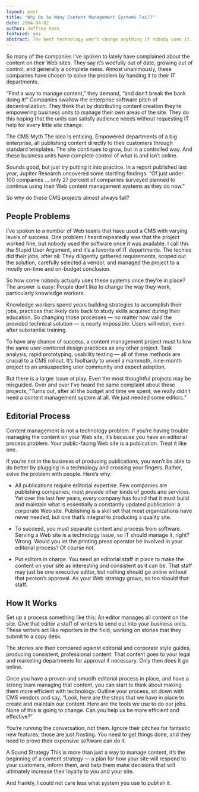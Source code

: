 ```yaml
--- 
layout: post
title: "Why Do So Many Content Management Systems Fail?"
date: 2004-04-02
author: Jeffrey Veen
featured: yes
abstract: The best technology won't change anything if nobody uses it.
---
```


So many of the companies I’ve spoken to lately have complained about the content on their Web sites. They say it’s woefully out of date, growing out of control, and generally a complete mess. Almost unanimously, these companies have chosen to solve the problem by handing it to their IT departments.

“Find a way to manage content,” they demand, “and don’t break the bank doing it!” Companies swallow the enterprise software pitch of decentralization. They think that by distributing content creation they’re empowering business units to manage their own areas of the site. They do this hoping that the units can satisfy audience needs without requesting IT help for every little site change.

The CMS Myth
The idea is enticing. Empowered departments of a big enterprise, all publishing content directly to their customers through standard templates. The site continues to grow, but in a controlled way. And these business units have complete control of what is and isn’t online.

Sounds good, but just try putting it into practice. In a report published last year, Jupiter Research uncovered some startling findings. “Of just under 100 companies … only 27 percent of companies surveyed planned to continue using their Web content management systems as they do now.”

So why do these CMS projects almost always fail?

## People Problems

I’ve spoken to a number of Web teams that have used a CMS with varying levels of success. One problem I heard repeatedly was that the project worked fine, but nobody used the software once it was available. I call this the Stupid User Argument, and it’s a favorite of IT departments. The techies did their jobs, after all: They diligently gathered requirements, scoped out the solution, carefully selected a vendor, and managed the project to a mostly on-time and on-budget conclusion.

So how come nobody actually uses these systems once they’re in place? The answer is easy: People don’t like to change the way they work, particularly knowledge workers.

Knowledge workers spend years building strategies to accomplish their jobs, practices that likely date back to study skills acquired during their education. So changing those processes — no matter how valid the provided technical solution — is nearly impossible. Users will rebel, even after substantial training.

To have any chance of success, a content management project must follow the same user-centered design practices as any other project. Task analysis, rapid prototyping, usability testing — all of these methods are crucial to a CMS rollout. It’s foolhardy to unveil a mammoth, nine-month project to an unsuspecting user community and expect adoption.

But there is a larger issue at play. Even the most thoughtful projects may be misguided. Over and over I’ve heard the same complaint about these projects, “Turns out, after all the budget and time we spent, we really didn’t need a content management system at all. We just needed some editors.”

## Editorial Process

Content management is not a technology problem. If you’re having trouble managing the content on your Web site, it’s because you have an editorial process problem. Your public-facing Web site is a publication. Treat it like one.

If you’re not in the business of producing publications, you won’t be able to do better by plugging in a technology and crossing your fingers. Rather, solve the problem with people. Here’s why:

- All publications require editorial expertise. Few companies are publishing companies; most provide other kinds of goods and services. Yet over the last few years, every company has found that it must build and maintain what is essentially a constantly updated publication: a corporate Web site. Publishing is a skill set that most organizations have never needed, but one that’s integral to producing a quality site.

- To succeed, you must separate content and process from software. Serving a Web site is a technology issue, so IT should manage it, right? Wrong. Would you let the printing press operator be involved in your editorial process? Of course not.

- Put editors in charge. You need an editorial staff in place to make the content on your site as interesting and consistent as it can be. That staff may just be one executive editor, but nothing should go online without that person’s approval. As your Web strategy grows, so too should that staff.

## How It Works

Set up a process something like this: An editor manages all content on the site. Give that editor a staff of writers to send out into your business units. These writers act like reporters in the field, working on stories that they submit to a copy desk.

The stories are then compared against editorial and corporate style guides, producing consistent, professional content. That content goes to your legal and marketing departments for approval if necessary. Only then does it go online.

Once you have a proven and smooth editorial process in place, and have a strong team managing that content, you can start to think about making them more efficient with technology. Outline your process, sit down with CMS vendors and say, “Look, here are the steps that we have in place to create and maintain our content. Here are the tools we use to do our jobs. None of this is going to change. Can you help us be more efficient and effective?”

You’re running the conversation, not them. Ignore their pitches for fantastic new features; those are just frosting. You need to get things done, and they need to prove their expensive software can do it.

A Sound Strategy
This is more than just a way to manage content, it’s the beginning of a content strategy — a plan for how your site will respond to your customers, inform them, and help them make decisions that will ultimately increase their loyalty to you and your site.

And frankly, I could not care less what system you use to publish it.